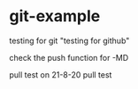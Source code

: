 # git-example
testing for git
"testing for github"

check the push function for -MD

pull test on 21-8-20
pull test
